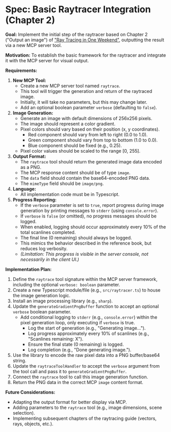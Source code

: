 # Spec: Basic Raytracer Integration (Chapter 2)

**Goal:** Implement the initial step of the raytracer based on Chapter 2 ("Output an image") of ["Ray Tracing in One Weekend"](https://raytracing.github.io/books/RayTracingInOneWeekend.html), outputting the result via a new MCP server tool.

**Motivation:** To establish the basic framework for the raytracer and integrate it with the MCP server for visual output.

**Requirements:**

1.  **New MCP Tool:**
    *   Create a new MCP server tool named `raytrace`.
    *   This tool will trigger the generation and return of the raytraced image.
    *   Initially, it will take no parameters, but this may change later.
    *   Add an optional boolean parameter `verbose` (defaulting to `false`).
2.  **Image Generation:**
    *   Generate an image with default dimensions of 256x256 pixels.
    *   The image should represent a color gradient.
    *   Pixel colors should vary based on their position (x, y coordinates).
        *   Red component should vary from left to right (0.0 to 1.0).
        *   Green component should vary from top to bottom (1.0 to 0.0).
        *   Blue component should be fixed (e.g., 0.25).
    *   Pixel color values should be scaled to the range [0, 255].
3.  **Output Format:**
    *   The `raytrace` tool should return the generated image data encoded as a PNG.
    *   The MCP response content should be of type `image`.
    *   The `data` field should contain the base64-encoded PNG data.
    *   The `mimeType` field should be `image/png`.
4.  **Language:**
    *   All implementation code must be in Typescript.
5.  **Progress Reporting:**
    *   If the `verbose` parameter is set to `true`, report progress during image generation by printing messages to `stderr` (using `console.error`).
    *   If `verbose` is `false` (or omitted), no progress messages should be logged.
    *   When enabled, logging should occur approximately every 10% of the total scanlines completed.
    *   The final line (0 remaining) should always be logged.
    *   This mimics the behavior described in the reference book, but reduces log verbosity.
    *   *(Limitation: This progress is visible in the server console, not necessarily in the client UI.)*

**Implementation Plan:**

1.  Define the `raytrace` tool signature within the MCP server framework, including the optional `verbose: boolean` parameter.
2.  Create a new Typescript module/file (e.g., `src/raytracer.ts`) to house the image generation logic.
3.  Install an image processing library (e.g., `sharp`).
4.  Update the `generateGradientPngBuffer` function to accept an optional `verbose` boolean parameter.
    *   Add conditional logging to `stderr` (e.g., `console.error`) within the pixel generation loop, only executing if `verbose` is true.
        *   Log the start of generation (e.g., "Generating image...").
        *   Log progress approximately every 10% of scanlines (e.g., "Scanlines remaining: X").
        *   Ensure the final state (0 remaining) is logged.
        *   Log completion (e.g., "Done generating image.").
5.  Use the library to encode the raw pixel data into a PNG buffer/base64 string.
6.  Update the `raytraceToolHandler` to accept the `verbose` argument from the tool call and pass it to `generateGradientPngBuffer`.
7.  Connect the `raytrace` tool to call this image generation function.
8.  Return the PNG data in the correct MCP `image` content format.

**Future Considerations:**

*   Adapting the output format for better display via MCP.
*   Adding parameters to the `raytrace` tool (e.g., image dimensions, scene selection).
*   Implementing subsequent chapters of the raytracing guide (vectors, rays, objects, etc.). 